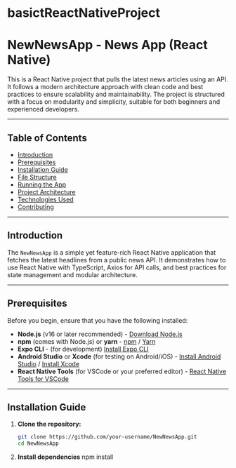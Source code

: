 # basictReactNativeProject
# NewNewsApp - News App (React Native)

This is a React Native project that pulls the latest news articles using an API. It follows a modern architecture approach with clean code and best practices to ensure scalability and maintainability. The project is structured with a focus on modularity and simplicity, suitable for both beginners and experienced developers.

---

## Table of Contents

- [Introduction](#introduction)
- [Prerequisites](#prerequisites)
- [Installation Guide](#installation-guide)
- [File Structure](#file-structure)
- [Running the App](#running-the-app)
- [Project Architecture](#project-architecture)
- [Technologies Used](#technologies-used)
- [Contributing](#contributing)

---

## Introduction

The `NewNewsApp` is a simple yet feature-rich React Native application that fetches the latest headlines from a public news API. It demonstrates how to use React Native with TypeScript, Axios for API calls, and best practices for state management and modular architecture.

---

## Prerequisites

Before you begin, ensure that you have the following installed:

- **Node.js** (v16 or later recommended) - [Download Node.js](https://nodejs.org/)
- **npm** (comes with Node.js) or **yarn** - [npm](https://www.npmjs.com/) / [Yarn](https://yarnpkg.com/)
- **Expo CLI** - (for development) [Install Expo CLI](https://docs.expo.dev/get-started/installation/)
- **Android Studio** or **Xcode** (for testing on Android/iOS) - [Install Android Studio](https://developer.android.com/studio) / [Install Xcode](https://developer.apple.com/xcode/)
- **React Native Tools** (for VSCode or your preferred editor) - [React Native Tools for VSCode](https://marketplace.visualstudio.com/items?itemName=msjsdiag.vscode-react-native)

---

## Installation Guide

1. **Clone the repository:**

   ```bash
   git clone https://github.com/your-username/NewNewsApp.git
   cd NewNewsApp

2. **Install dependencies**
   npm install
